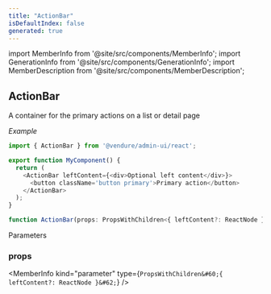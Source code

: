 ```yaml
---
title: "ActionBar"
isDefaultIndex: false
generated: true
---
```

<!-- This file was generated from the Vendure source. Do not modify. Instead, re-run the "docs:build" script -->
import MemberInfo from '@site/src/components/MemberInfo';
import GenerationInfo from '@site/src/components/GenerationInfo';
import MemberDescription from '@site/src/components/MemberDescription';


## ActionBar

<GenerationInfo sourceFile="packages/admin-ui/src/lib/react/src/react-components/ActionBar.tsx" sourceLine="22" packageName="@vendure/admin-ui" />

A container for the primary actions on a list or detail page

*Example*

```ts
import { ActionBar } from '@vendure/admin-ui/react';

export function MyComponent() {
  return (
    <ActionBar leftContent={<div>Optional left content</div>}>
      <button className='button primary'>Primary action</button>
    </ActionBar>
  );
}
```

```ts title="Signature"
function ActionBar(props: PropsWithChildren<{ leftContent?: ReactNode }>): void
```
Parameters

### props

<MemberInfo kind="parameter" type={`PropsWithChildren&#60;{ leftContent?: ReactNode }&#62;`} />

